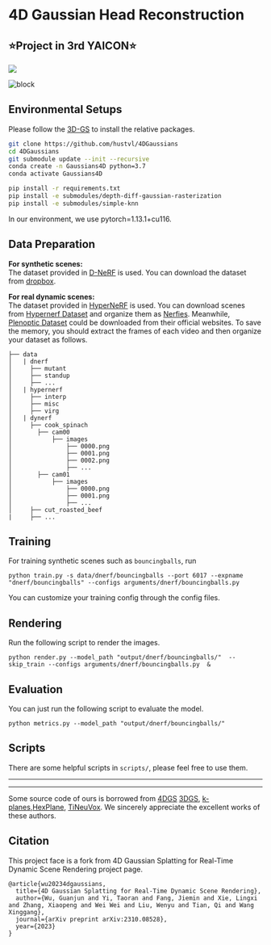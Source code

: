 # 4D Gaussian Head Reconstruction
## ⭐Project in 3rd YAICON⭐

![](https://github.com/whwjdqls/4D-Gaussian-Head/issues/3#issue-2033692875)

![block]([assets/1.png](https://github.com/whwjdqls/4D-Gaussian-Head/issues/3#issue-2033692875))   



## Environmental Setups
Please follow the [3D-GS](https://github.com/graphdeco-inria/gaussian-splatting) to install the relative packages.
```bash
git clone https://github.com/hustvl/4DGaussians
cd 4DGaussians
git submodule update --init --recursive
conda create -n Gaussians4D python=3.7 
conda activate Gaussians4D

pip install -r requirements.txt
pip install -e submodules/depth-diff-gaussian-rasterization
pip install -e submodules/simple-knn
```
In our environment, we use pytorch=1.13.1+cu116.
## Data Preparation
**For synthetic scenes:**  
The dataset provided in [D-NeRF](https://github.com/albertpumarola/D-NeRF) is used. You can download the dataset from [dropbox](https://www.dropbox.com/s/0bf6fl0ye2vz3vr/data.zip?dl=0).

**For real dynamic scenes:**  
The dataset provided in [HyperNeRF](https://github.com/google/hypernerf) is used. You can download scenes from [Hypernerf Dataset](https://github.com/google/hypernerf/releases/tag/v0.1) and organize them as [Nerfies](https://github.com/google/nerfies#datasets). Meanwhile, [Plenoptic Dataset](https://github.com/facebookresearch/Neural_3D_Video) could be downloaded from their official websites. To save the memory, you should extract the frames of each video and then organize your dataset as follows.
```
├── data
│   | dnerf 
│     ├── mutant
│     ├── standup 
│     ├── ...
│   | hypernerf
│     ├── interp
│     ├── misc
│     ├── virg
│   | dynerf
│     ├── cook_spinach
│       ├── cam00
│           ├── images
│               ├── 0000.png
│               ├── 0001.png
│               ├── 0002.png
│               ├── ...
│       ├── cam01
│           ├── images
│               ├── 0000.png
│               ├── 0001.png
│               ├── ...
│     ├── cut_roasted_beef
|     ├── ...
```


## Training
For training synthetic scenes such as `bouncingballs`, run 
``` 
python train.py -s data/dnerf/bouncingballs --port 6017 --expname "dnerf/bouncingballs" --configs arguments/dnerf/bouncingballs.py 
``` 
You can customize your training config through the config files.
## Rendering
Run the following script to render the images.  

```
python render.py --model_path "output/dnerf/bouncingballs/"  --skip_train --configs arguments/dnerf/bouncingballs.py  &
```


## Evaluation
You can just run the following script to evaluate the model.  

```
python metrics.py --model_path "output/dnerf/bouncingballs/" 
```
## Scripts

There are some helpful scripts in `scripts/`, please feel free to use them.

---

---
Some source code of ours is borrowed from [4DGS](https://github.com/hustvl/4DGaussians) [3DGS](https://github.com/graphdeco-inria/gaussian-splatting), [k-planes](https://github.com/Giodiro/kplanes_nerfstudio),[HexPlane](https://github.com/Caoang327/HexPlane), [TiNeuVox](https://github.com/hustvl/TiNeuVox). We sincerely appreciate the excellent works of these authors.

## Citation
This project face is a fork from 4D Gaussian Splatting for Real-Time Dynamic Scene Rendering project page. 
```
@article{wu20234dgaussians,
  title={4D Gaussian Splatting for Real-Time Dynamic Scene Rendering},
  author={Wu, Guanjun and Yi, Taoran and Fang, Jiemin and Xie, Lingxi and Zhang, Xiaopeng and Wei Wei and Liu, Wenyu and Tian, Qi and Wang Xinggang},
  journal={arXiv preprint arXiv:2310.08528},
  year={2023}
}

```
